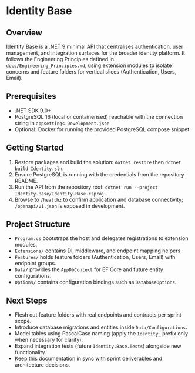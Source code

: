 # Identity Base

## Overview
Identity Base is a .NET 9 minimal API that centralises authentication, user management, and integration surfaces for the broader identity platform. It follows the Engineering Principles defined in `docs/Engineering_Principles.md`, using extension modules to isolate concerns and feature folders for vertical slices (Authentication, Users, Email).

## Prerequisites
- .NET SDK 9.0+
- PostgreSQL 16 (local or containerised) reachable with the connection string in `appsettings.Development.json`
- Optional: Docker for running the provided PostgreSQL compose snippet

## Getting Started
1. Restore packages and build the solution: `dotnet restore` then `dotnet build Identity.sln`.
2. Ensure PostgreSQL is running with the credentials from the repository README.
3. Run the API from the repository root: `dotnet run --project Identity.Base/Identity.Base.csproj`.
4. Browse to `/healthz` to confirm application and database connectivity; `/openapi/v1.json` is exposed in development.

## Project Structure
- `Program.cs` bootstraps the host and delegates registrations to extension modules.
- `Extensions/` contains DI, middleware, and endpoint mapping helpers.
- `Features/` holds feature folders (Authentication, Users, Email) with endpoint groups.
- `Data/` provides the `AppDbContext` for EF Core and future entity configurations.
- `Options/` contains configuration bindings such as `DatabaseOptions`.

## Next Steps
- Flesh out feature folders with real endpoints and contracts per sprint scope.
- Introduce database migrations and entities inside `Data/Configurations`.
- Model tables using PascalCase naming (apply the `Identity_` prefix only when necessary for clarity).
- Expand integration tests (future `Identity.Base.Tests`) alongside new functionality.
- Keep this documentation in sync with sprint deliverables and architecture decisions.
